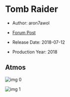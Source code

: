 # Tomb Raider

* Author: aron7awol

* [Forum Post](https://www.avsforum.com/threads/bass-eq-for-filtered-movies.2995212/post-56734614)

* Release Date: 2018-07-12
* Production Year: 2018

## Atmos

![img 0](https://i.imgur.com/YT1hLjW.jpg)

![img 1](https://i.imgur.com/D7ktxVq.jpg)

